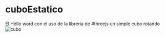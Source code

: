 # cuboEstatico

El Hello word con el uso de la libreria de #threejs un simple cubo rotando
![cubo](https://user-images.githubusercontent.com/51276791/183268230-d8528c5f-4cef-469e-9798-d14f9b7cb753.png)
